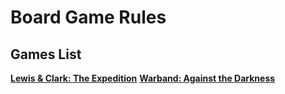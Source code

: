 # Board Game Rules

## Games List

[**Lewis & Clark: The Expedition**](lewis-&-clark-the-expedition.md")
[**Warband: Against the Darkness**](warband.md)

